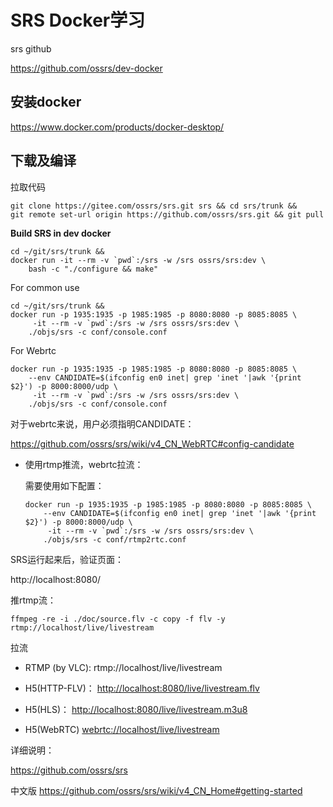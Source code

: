 # SRS Docker学习



srs github

https://github.com/ossrs/dev-docker



## 安装docker

https://www.docker.com/products/docker-desktop/



## 下载及编译

拉取代码

```shell
git clone https://gitee.com/ossrs/srs.git srs && cd srs/trunk && 
git remote set-url origin https://github.com/ossrs/srs.git && git pull
```

**Build SRS in dev docker**

```
cd ~/git/srs/trunk &&
docker run -it --rm -v `pwd`:/srs -w /srs ossrs/srs:dev \
    bash -c "./configure && make"
```

For common use

```
cd ~/git/srs/trunk &&
docker run -p 1935:1935 -p 1985:1985 -p 8080:8080 -p 8085:8085 \
     -it --rm -v `pwd`:/srs -w /srs ossrs/srs:dev \
    ./objs/srs -c conf/console.conf
```

For Webrtc

```
docker run -p 1935:1935 -p 1985:1985 -p 8080:8080 -p 8085:8085 \
    --env CANDIDATE=$(ifconfig en0 inet| grep 'inet '|awk '{print $2}') -p 8000:8000/udp \
     -it --rm -v `pwd`:/srs -w /srs ossrs/srs:dev \
    ./objs/srs -c conf/console.conf
```

对于webrtc来说，用户必须指明CANDIDATE：

https://github.com/ossrs/srs/wiki/v4_CN_WebRTC#config-candidate

* 使用rtmp推流，webrtc拉流：

  需要使用如下配置：

  ```shell
  docker run -p 1935:1935 -p 1985:1985 -p 8080:8080 -p 8085:8085 \
      --env CANDIDATE=$(ifconfig en0 inet| grep 'inet '|awk '{print $2}') -p 8000:8000/udp \
       -it --rm -v `pwd`:/srs -w /srs ossrs/srs:dev \
      ./objs/srs -c conf/rtmp2rtc.conf
  ```



SRS运行起来后，验证页面：

 http://localhost:8080/

推rtmp流：

```
ffmpeg -re -i ./doc/source.flv -c copy -f flv -y rtmp://localhost/live/livestream
```

拉流

* RTMP (by VLC):     rtmp://localhost/live/livestream

* H5(HTTP-FLV)：   [http://localhost:8080/live/livestream.flv](http://localhost:8080/players/srs_player.html?autostart=true&stream=livestream.flv&port=8080&schema=http)
* H5(HLS)：            [http://localhost:8080/live/livestream.m3u8](http://localhost:8080/players/srs_player.html?autostart=true&stream=livestream.m3u8&port=8080&schema=http)

* H5(WebRTC)        [webrtc://localhost/live/livestream](http://localhost:8080/players/rtc_player.html?autostart=true)



详细说明：

https://github.com/ossrs/srs

中文版 
https://github.com/ossrs/srs/wiki/v4_CN_Home#getting-started